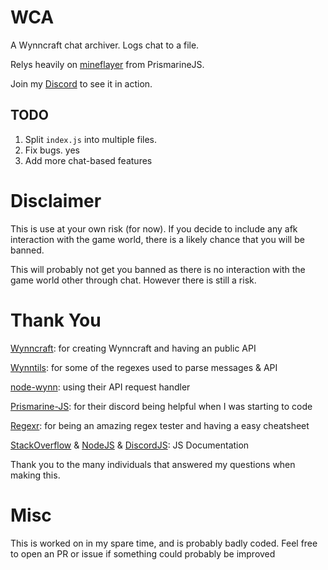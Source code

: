 # WCA
A Wynncraft chat archiver. Logs chat to a file.

Relys heavily on <a target="_blank" href="https://github.com/PrismarineJS/mineflayer">mineflayer</a> from PrismarineJS.

Join my [Discord](https://discord.gg/3UXxqC5kr9/) to see it in action.

## TODO
1. Split `index.js` into multiple files.
2. Fix bugs. yes
3. Add more chat-based features

# Disclaimer
This is use at your own risk (for now). If you decide to include any afk interaction with the game world, there is a likely chance that you will be banned.

This will probably not get you banned as there is no interaction with the game world other through chat. However there is still a risk.

# Thank You
[Wynncraft](https://wynncraft.com/): for creating Wynncraft and having an public API

[Wynntils](https://wynntils.com/): for some of the regexes used to parse messages & API

[node-wynn](https://github.com/DevChromium/WynnJS/): using their API request handler

[Prismarine-JS](https://github.com/PrismarineJS/): for their discord being helpful when I was starting to code

[Regexr](https://regexr.com/): for being an amazing regex tester and having a easy cheatsheet

[StackOverflow](https://stackoverflow.com/) & [NodeJS](https://nodejs.org/api/) & [DiscordJS](https://discord.js.org/): JS Documentation

Thank you to the many individuals that answered my questions when making this.

# Misc
This is worked on in my spare time, and is probably badly coded.
Feel free to open an PR or issue if something could probably be improved



